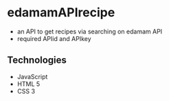 # edamamAPIrecipe
* an API to get recipes via searching on edamam API
* required APIid and APIkey

## Technologies
* JavaScript
* HTML 5
* CSS 3
